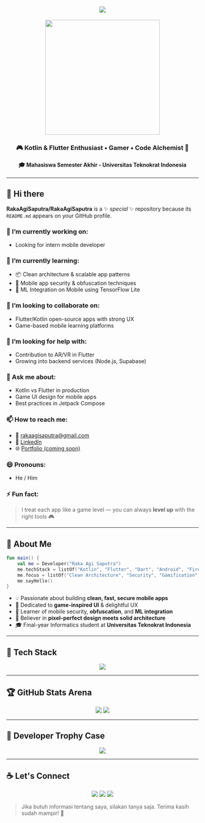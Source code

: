 <h1 align="center">
  <img src="https://readme-typing-svg.herokuapp.com?font=Press+Start+2P&size=18&duration=3000&pause=1000&center=true&vCenter=true&width=600&lines=Hi+%F0%9F%91%8B%2C+I'm+Raka+Agi+Saputra!;Mobile+Developer+%7C+Kotlin+%26+Flutter+Warrior;Let's+Build+Apps+Like+a+Game!+%F0%9F%8E%AE" />
</h1>

<p align="center">
  <img src="https://media1.tenor.com/m/7Tu-pBzg0_kAAAAd/programming.gif" width="300px" />
</p>

<h3 align="center">🎮 Kotlin & Flutter Enthusiast • Gamer • Code Alchemist 🧪</h3>
<h4 align="center">🎓 Mahasiswa Semester Akhir - Universitas Teknokrat Indonesia</h4>

---

## 👋 Hi there

**RakaAgiSaputra/RakaAgiSaputra** is a ✨ _special_ ✨ repository because its `README.md` appears on your GitHub profile.

### 🚀 I’m currently working on:
- Looking for intern mobile developer

### 🌱 I’m currently learning:
- 📦 Clean architecture & scalable app patterns
- 🔐 Mobile app security & obfuscation techniques
- 🤖 ML Integration on Mobile using TensorFlow Lite

### 👯 I’m looking to collaborate on:
- Flutter/Kotlin open-source apps with strong UX
- Game-based mobile learning platforms

### 🤔 I’m looking for help with:
- Contribution to AR/VR in Flutter
- Growing into backend services (Node.js, Supabase)

### 💬 Ask me about:
- Kotlin vs Flutter in production
- Game UI design for mobile apps
- Best practices in Jetpack Compose

### 📫 How to reach me:
- 📧 rakaagisaputra@gmail.com
- 💼 [LinkedIn](https://linkedin.com/in/rakaagisaputra)
- 🌐 [Portfolio (coming soon)](https://github.com/rakaagisaputra)

### 😄 Pronouns:
- He / Him

### ⚡ Fun fact:
> I treat each app like a game level — you can always **level up** with the right tools 🎮

---

## 🧠 About Me

```kotlin
fun main() {
    val me = Developer("Raka Agi Saputra")
    me.techStack = listOf("Kotlin", "Flutter", "Dart", "Android", "Firebase")
    me.focus = listOf("Clean Architecture", "Security", "Gamification")
    me.sayHello()
}
```

- 💡 Passionate about building **clean, fast, secure mobile apps**
- 🎯 Dedicated to **game-inspired UI** & delightful UX
- 🔐 Learner of mobile security, **obfuscation**, and **ML integration**
- 🧱 Believer in **pixel-perfect design meets solid architecture**
- 🎓 Final-year Informatics student at **Universitas Teknokrat Indonesia**

---

## 🧰 Tech Stack

<p align="center">
  <img src="https://skillicons.dev/icons?i=kotlin,flutter,dart,androidstudio,firebase,git,figma,vscode,linux,nextjs,blender,typescript,mysql,supabase" />
</p>

---

## 🏆 GitHub Stats Arena

<p align="center">
  <img src="https://github-readme-stats.vercel.app/api?username=rakaagisaputra&show_icons=true&theme=tokyonight&rank_icon=percentile" />
  <img src="https://github-readme-streak-stats.herokuapp.com?user=rakaagisaputra&theme=tokyonight&hide_border=false" />
</p>

---

## 🧩 Developer Trophy Case

<p align="center">
  <img src="https://github-profile-trophy.vercel.app/?username=rakaagisaputra&theme=gruvbox&no-frame=true&margin-w=5&column=7" />
</p>

---

## ☕ Let's Connect

<p align="center">
  <a href="https://linkedin.com/in/rakaagisaputra"><img src="https://img.shields.io/badge/LinkedIn-blue?logo=linkedin" /></a>
  <a href="https://github.com/rakaagisaputra"><img src="https://img.shields.io/badge/GitHub-000000?logo=github" /></a>
  <a href="mailto:rakaagisaputra@gmail.com"><img src="https://img.shields.io/badge/Gmail-D14836?logo=gmail&logoColor=white" /></a>
</p>

> Jika butuh informasi tentang saya, silakan tanya saja. Terima kasih sudah mampir! 🙌
